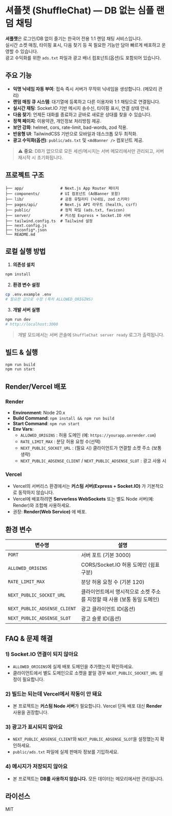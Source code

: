 # 셔플챗 (ShuffleChat) — DB 없는 심플 랜덤 채팅

**셔플챗**은 로그인/DB 없이 즐기는 한국어 전용 1:1 랜덤 채팅 서비스입니다.  
실시간 소켓 매칭, 타이핑 표시, 다음 찾기 등 꼭 필요한 기능만 담아 빠르게 배포하고 운영할 수 있습니다.  
광고 수익화를 위한 `ads.txt` 파일과 광고 배너 컴포넌트(옵션)도 포함되어 있습니다.

## 주요 기능

- **익명 닉네임 자동 부여**: 접속 즉시 서버가 무작위 닉네임을 생성합니다. (메모리 관리)
- **랜덤 매칭 큐 시스템**: 대기열에 등록하고 다른 이용자와 1:1 채팅으로 연결됩니다.
- **실시간 채팅**: Socket.IO 기반 메시지 송수신, 타이핑 표시, 연결 상태 안내.
- **다음 찾기**: 언제든 대화를 종료하고 곧바로 새로운 상대를 찾을 수 있습니다.
- **정책 페이지**: 이용약관, 개인정보 처리방침 제공.
- **보안 강화**: helmet, cors, rate-limit, bad-words, zod 적용.
- **반응형 UI**: TailwindCSS 기반으로 모바일과 데스크톱 모두 최적화.
- **광고 수익화(옵션)**: `public/ads.txt` 및 `<AdBanner />` 컴포넌트 제공.

> ⚠️ **중요**: DB가 없으므로 모든 세션/메시지는 서버 메모리에서만 관리되고, 서버 재시작 시 초기화됩니다.

## 프로젝트 구조

```
├── app/                # Next.js App Router 페이지
├── components/         # UI 컴포넌트 (AdBanner 포함)
├── lib/                # 공용 유틸리티 (닉네임, zod 스키마)
├── pages/api/          # Next.js API 라우트 (health, csrf)
├── public/             # 정적 파일 (ads.txt, favicon)
├── server/             # 커스텀 Express + Socket.IO 서버
├── tailwind.config.ts  # Tailwind 설정
├── next.config.js
├── tsconfig*.json
└── README.md
```

## 로컬 실행 방법

1) **의존성 설치**
```bash
npm install
```

2) **환경 변수 설정**
```bash
cp .env.example .env
# 필요한 값으로 수정 (특히 ALLOWED_ORIGINS)
```

3) **개발 서버 실행**
```bash
npm run dev
# http://localhost:3000
```

> 개발 모드에서는 서버 콘솔에 `ShuffleChat server ready` 로그가 출력됩니다.

## 빌드 & 실행

```bash
npm run build
npm run start
```

## Render/Vercel 배포

### Render
- **Environment**: Node 20.x  
- **Build Command**: `npm install && npm run build`  
- **Start Command**: `npm run start`  
- **Env Vars**:
  - `ALLOWED_ORIGINS` : 허용 도메인 (예: `https://yourapp.onrender.com`)
  - `RATE_LIMIT_MAX` : 분당 허용 요청 수(선택)
  - `NEXT_PUBLIC_SOCKET_URL` : (필요 시) 클라이언트가 연결할 소켓 주소 (보통 생략)
  - `NEXT_PUBLIC_ADSENSE_CLIENT` / `NEXT_PUBLIC_ADSENSE_SLOT` : 광고 사용 시

### Vercel
- Vercel의 서버리스 환경에서는 **커스텀 서버(Express + Socket.IO)** 가 기본적으로 동작하지 않습니다.  
- Vercel에 배포하려면 **Serverless WebSockets** 또는 별도 Node 서버(예: Render)와 조합해 사용하세요.  
- 권장: **Render(Web Service)** 에 배포.

## 환경 변수

| 변수명 | 설명 |
| --- | --- |
| `PORT` | 서버 포트 (기본 3000) |
| `ALLOWED_ORIGINS` | CORS/Socket.IO 허용 도메인 (쉼표 구분) |
| `RATE_LIMIT_MAX` | 분당 허용 요청 수 (기본 120) |
| `NEXT_PUBLIC_SOCKET_URL` | 클라이언트에서 명시적으로 소켓 주소를 지정할 때 사용 (보통 동일 도메인) |
| `NEXT_PUBLIC_ADSENSE_CLIENT` | 광고 클라이언트 ID(옵션) |
| `NEXT_PUBLIC_ADSENSE_SLOT` | 광고 슬롯 ID(옵션) |

## FAQ & 문제 해결

### 1) Socket.IO 연결이 되지 않아요
- `ALLOWED_ORIGINS`에 실제 배포 도메인을 추가했는지 확인하세요.
- 클라이언트에서 별도 도메인으로 소켓을 붙일 경우 `NEXT_PUBLIC_SOCKET_URL` 설정이 필요합니다.

### 2) 빌드는 되는데 Vercel에서 작동이 안 돼요
- 본 프로젝트는 **커스텀 Node 서버**가 필요합니다. Vercel 단독 배포 대신 **Render** 사용을 권장합니다.

### 3) 광고가 표시되지 않아요
- `NEXT_PUBLIC_ADSENSE_CLIENT`와 `NEXT_PUBLIC_ADSENSE_SLOT`을 설정했는지 확인하세요.
- `public/ads.txt` 파일에 실제 판매자 정보를 기입하세요.

### 4) 메시지가 저장되지 않아요
- 본 프로젝트는 **DB를 사용하지 않습니다.** 모든 데이터는 메모리에서만 관리됩니다.

## 라이선스
MIT
